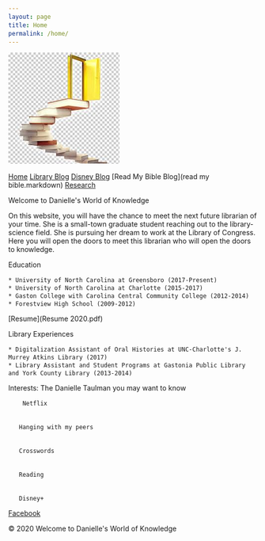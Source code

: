 ```yaml
---
layout: page
title: Home
permalink: /home/
---
```


<img src="/Assets/Door to Knowledge.jpg" width="225px" length="225px"> 

[Home](index.markdown)
[Library Blog](library.markdown)
[Disney Blog](Disney.markdown)
[Read My Bible Blog](read my bible.markdown)
[Research](Research.markdown)

Welcome to Danielle's World of Knowledge

  On this website, you will have the chance to meet the next future librarian of your time. She is a small-town graduate student reaching out to the library-science field. She is pursuing her dream to work at the Library of Congress. Here you will open the doors to meet this librarian who will open the doors to knowledge.


Education

    * University of North Carolina at Greensboro (2017-Present)
    * University of North Carolina at Charlotte (2015-2017)
    * Gaston College with Carolina Central Community College (2012-2014)
    * Forestview High School (2009-2012)

[Resume](Resume 2020.pdf)

Library Experiences

    * Digitalization Assistant of Oral Histories at UNC-Charlotte's J. Murrey Atkins Library (2017)
    * Library Assistant and Student Programs at Gastonia Public Library and York County Library (2013-2014)

Interests: The Danielle Taulman you may want to know


        Netflix


       Hanging with my peers


       Crosswords


       Reading


       Disney+



[Facebook](https://www.facebook.com/danielle.taulman)


 &copy; 2020 Welcome to Danielle's World of Knowledge
